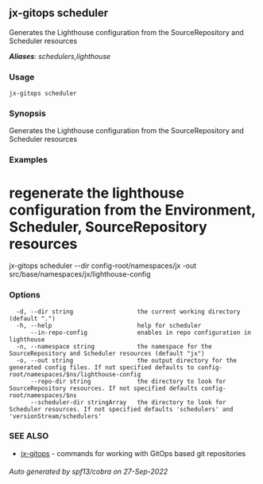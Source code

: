 ## jx-gitops scheduler

Generates the Lighthouse configuration from the SourceRepository and Scheduler resources

***Aliases**: schedulers,lighthouse*

### Usage

```
jx-gitops scheduler
```

### Synopsis

Generates the Lighthouse configuration from the SourceRepository and Scheduler resources

### Examples

  # regenerate the lighthouse configuration from the Environment, Scheduler, SourceRepository resources
  jx-gitops scheduler --dir config-root/namespaces/jx -out src/base/namespaces/jx/lighthouse-config

### Options

```
  -d, --dir string                  the current working directory (default ".")
  -h, --help                        help for scheduler
      --in-repo-config              enables in repo configuration in lighthouse
  -n, --namespace string            the namespace for the SourceRepository and Scheduler resources (default "jx")
  -o, --out string                  the output directory for the generated config files. If not specified defaults to config-root/namespaces/$ns/lighthouse-config
      --repo-dir string             the directory to look for SourceRepository resources. If not specified defaults config-root/namespaces/$ns
      --scheduler-dir stringArray   the directory to look for Scheduler resources. If not specified defaults 'schedulers' and 'versionStream/schedulers'
```

### SEE ALSO

* [jx-gitops](jx-gitops.md)	 - commands for working with GitOps based git repositories

###### Auto generated by spf13/cobra on 27-Sep-2022
